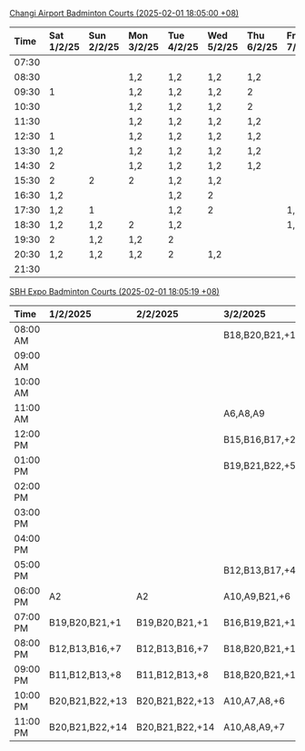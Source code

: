 [Changi Airport Badminton Courts (2025-02-01 18:05:00 +08)](https://www.carc.org.sg/FacilityBooking.aspx)

| Time   | Sat 1/2/25   | Sun 2/2/25   | Mon 3/2/25   | Tue 4/2/25   | Wed 5/2/25   | Thu 6/2/25   | Fri 7/2/25   |
|:-------|:-------------|:-------------|:-------------|:-------------|:-------------|:-------------|:-------------|
| 07:30  |              |              |              |              |              |              |              |
| 08:30  |              |              | 1,2          | 1,2          | 1,2          | 1,2          |              |
| 09:30  | 1            |              | 1,2          | 1,2          | 1,2          | 2            |              |
| 10:30  |              |              | 1,2          | 1,2          | 1,2          | 2            |              |
| 11:30  |              |              | 1,2          | 1,2          | 1,2          | 1,2          |              |
| 12:30  | 1            |              | 1,2          | 1,2          | 1,2          | 1,2          |              |
| 13:30  | 1,2          |              | 1,2          | 1,2          | 1,2          | 1,2          |              |
| 14:30  | 2            |              | 1,2          | 1,2          | 1,2          | 1,2          |              |
| 15:30  | 2            | 2            | 2            | 1,2          | 1,2          |              |              |
| 16:30  | 1,2          |              |              | 1,2          | 2            |              |              |
| 17:30  | 1,2          | 1            |              | 1,2          | 2            |              | 1,2          |
| 18:30  | 1,2          | 1,2          | 2            | 1,2          |              |              | 1,2          |
| 19:30  | 2            | 1,2          | 1,2          | 2            |              |              |              |
| 20:30  | 1,2          | 1,2          | 1,2          | 2            | 1,2          |              |              |
| 21:30  |              |              |              |              |              |              |              |

[SBH Expo Badminton Courts (2025-02-01 18:05:19 +08)](https://singaporebadmintonhall.getomnify.com/widgets/O3MRKGBH359GA55KHMG1RD)

| Time     | 1/2/2025        | 2/2/2025        | 3/2/2025        | 4/2/2025        | 5/2/2025        | 6/2/2025        | 7/2/2025        |
|:---------|:----------------|:----------------|:----------------|:----------------|:----------------|:----------------|:----------------|
| 08:00 AM |                 |                 | B18,B20,B21,+10 | B19,B21,B22,+14 | B20,B21,B22,+18 | B19,B21,B22,+19 | B19,B21,B22,+19 |
| 09:00 AM |                 |                 |                 | B19,B21,B22,+13 | B20,B21,B22,+18 | B19,B21,B22,+19 | B19,B21,B22,+19 |
| 10:00 AM |                 |                 |                 | B19,B20,B21,+16 | B19,B21,B22,+15 | B19,B20,B22,+18 | B19,B21,B22,+19 |
| 11:00 AM |                 |                 | A6,A8,A9        | B19,B20,B21,+17 | B20,B21,B22,+16 | B19,B20,B22,+18 | B19,B21,B22,+19 |
| 12:00 PM |                 |                 | B15,B16,B17,+2  | B19,B21,B22,+11 | B20,B21,B22,+18 | B19,B21,B22,+19 | B19,B21,B22,+19 |
| 01:00 PM |                 |                 | B19,B21,B22,+5  | B20,B21,B22,+10 | B19,B21,B22,+19 | B19,B21,B22,+19 | B19,B21,B22,+19 |
| 02:00 PM |                 |                 |                 | B20,B21,B22,+13 | B19,B21,B22,+19 | B19,B21,B22,+14 | B19,B21,B22,+16 |
| 03:00 PM |                 |                 |                 | B11,B14,B18,+1  | B19,B20,B21,+7  | B19,B21,B22,+12 | B19,B21,B22,+12 |
| 04:00 PM |                 |                 |                 |                 | B13,B14,B21,+1  | B14,B15,B17,+5  | B15,B18,B22,+6  |
| 05:00 PM |                 |                 | B12,B13,B17,+4  | A1,A2,B13       |                 | A10             | A1,A6,B18       |
| 06:00 PM | A2              | A2              | A10,A9,B21,+6   | A5,B14,B15,+4   | A10,B16,B21     |                 | B16,B21         |
| 07:00 PM | B19,B20,B21,+1  | B19,B20,B21,+1  | B16,B19,B21,+11 | B19,B21,B22,+9  | A10,B21,B22     |                 |                 |
| 08:00 PM | B12,B13,B16,+7  | B12,B13,B16,+7  | B18,B20,B21,+14 |                 |                 | B19,B20,B22,+2  |                 |
| 09:00 PM | B11,B12,B13,+8  | B11,B12,B13,+8  | B18,B20,B21,+14 |                 |                 | B19,B20,B22,+2  |                 |
| 10:00 PM | B20,B21,B22,+13 | B20,B21,B22,+13 | A10,A7,A8,+6    | A10,A8,A9,+7    | A10,A8,A9,+7    |                 | A10,A8,A9,+7    |
| 11:00 PM | B20,B21,B22,+14 | B20,B21,B22,+14 | A10,A8,A9,+7    | A10,A8,A9,+7    | A10,A8,A9,+7    |                 | A10,A8,A9,+7    |
